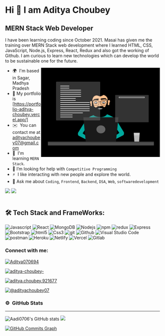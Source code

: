 
Hi 👋 I am Aditya Choubey
===============================

MERN Stack Web Developer
------------------------

I have been learning coding since October 2021. Masai has given me the training over MERN Stack web development where I learned HTML, CSS, JavaScript, Node.js, Express, React, Redux and also got the working of Github. I am curious to learn new technologies which can develop the world to be sustainable one for the future.


<img src="./thoughtworks-gif_dribbble-readme-photo.gif" height=290px align="right" />

* 🌍  I'm based in Sagar, Madhya Pradesh
* 💬  My portfolio is [https://portfolio-aditya-choubey.vercel.app/]
* ✉️  You can contact me at [adityachoubey07@gmail.com](mailto:adityachoubey07@gmail.com)
* 🧠  I'm learning `MERN Stack`.
* 🤔  I’m looking for help with `Competitive Programming`
* ⚡  I like interacting with new people and explore the world.
* 💬  Ask me about `Coding`, `Frontend`, `Backend`,  `DSA`,  `Web`,  `softwaredevelopment`


<a href="https://www.twitter.com/Aditya070694" target="_blank" rel="noreferrer"><img
src="https://img.shields.io/twitter/follow/Aditya070694?logo=twitter&style=for-the-badge&color=ef4444&labelColor=365314"
/></a> <a href="https://www.github.com/Aadi0706" target="_blank" rel="noreferrer"><img
src="https://img.shields.io/github/followers/Aadi0706?logo=github&style=for-the-badge&color=ef4444&labelColor=365314" /></a>
<br/>
<br/>
## 🛠️ Tech Stack and FrameWorks:

<p align="left">
<img alt="Javascript" src="https://img.shields.io/badge/JavaScript-323330?style=for-the-badge&logo=javascript&logoColor=F7DF1E"  height="25px"/>
<img alt="React" src="https://img.shields.io/badge/React-20232A?style=for-the-badge&logo=react&logoColor=61DAFB" height="25px"/>
<img alt="MongoDB" src="https://img.shields.io/badge/-MongoDB-13aa52?style=flat-square&logo=mongodb&logoColor=white"  height="25px"/>
<img alt="Nodejs" src="https://img.shields.io/badge/-Nodejs-43853d?style=flat-square&logo=Node.js&logoColor=white"  height="25px"/>
<img alt="npm" src="https://img.shields.io/badge/NPM-%23000000.svg?style=for-the-badge&logo=npm&logoColor=white" height="25px"/>
<img alt="redux" src="https://img.shields.io/badge/-Redux-764ABC?style=flat-square&logo=redux&logoColor=white" height="25px"/>
 <img alt="Express" src="https://img.shields.io/badge/express.js-%23404d59.svg?style=for-the-badge&logo=express&logoColor=%2361DAFB" height="25px"/>
<img alt="Bootstrap" src="https://img.shields.io/badge/Bootstrap-563D7C?style=for-the-badge&logo=bootstrap&logoColor=white" height="25px"/>
<img alt="html5" src="https://img.shields.io/badge/HTML5-E34F26?style=for-the-badge&logo=html5&logoColor=white" height="25px"/>
<img alt="Css3" src="https://img.shields.io/badge/CSS3-1572B6?style=for-the-badge&logo=css3&logoColor=white" height="25px"/>
<img alt="git" src="https://img.shields.io/badge/-Git-F05032?style=flat-square&logo=git&logoColor=white" height="25px"/>
 <img alt="Github" src="https://img.shields.io/badge/-GitHub-black?style=flat-square&logo=github" height="25px"/>
 <img alt="Visual Studio Code" src="https://img.shields.io/badge/-Visual%20Studio%20Code-05122A?style=flat&logo=visual-studio-code&logoColor=007ACC" height="25px"/>
 <img alt="postman" src="https://img.shields.io/badge/-Postman-00C7B7?style=flat-square&logo=postman&logoColor=white" height="25px"/>
 <img alt="Heroku" src="https://img.shields.io/badge/-Heroku-430098?style=flat-square&logo=heroku&logoColor=white" height="25px"/>
  <img alt="Netlify" src="https://img.shields.io/badge/-Netlify-black?style=flat-square&logo=netlify" height="25px"/>
<img alt="Vercel" src="https://img.shields.io/badge/-Vercel-black?style=flat-square&logo=vercel" height="25px"/>
<img alt="Gitlab" src="https://img.shields.io/badge/-Gitlab-black?style=flat-square&logo=gitlab" height="25px"/>
</p>


### Connect with me:
<div display="inline">
 
<a href="https://twitter.com/Aditya070694" target="blank"><img align="center"  src="https://raw.githubusercontent.com/rahuldkjain/github-profile-readme-generator/master/src/images/icons/Social/twitter.svg" alt="Aditya070694" height="30" width="40" /></a>
 
<a href="https://linkedin.com/in/aditya-choubey-" target="blank"><img  src="https://raw.githubusercontent.com/rahuldkjain/github-profile-readme-generator/master/src/images/icons/Social/linked-in-alt.svg" alt="aditya-choubey-" height="30" width="40" /></a>
 
<a href="https://facebook.com/aditya.choubey.921677" target="blank"><img  src="https://raw.githubusercontent.com/rahuldkjain/github-profile-readme-generator/master/src/images/icons/Social/facebook.svg" alt="aditya.choubey.921677" height="30" width="40" /></a>
 
<a href="https://medium.com/@adityachoubey07" target="blank"><img  src="https://raw.githubusercontent.com/rahuldkjain/github-profile-readme-generator/master/src/images/icons/Social/medium.svg" alt="@adityachoubey07" height="30" width="40" /></a>
 
</div>


### ⚙️ &nbsp;GitHub Stats
 <hr>
<div display="inline">
<!-- <a href="http://www.github.com/Aadi0706"> -->
 <img src="https://github-readme-stats.vercel.app/api?username=Aadi0706&show_icons=true&hide=&count_private=true&title_color=facc15&text_color=ffffff&icon_color=ef4444&bg_color=365314&hide_border=true&show_icons=true" alt="Aadi0706's GitHub stats" />

<img src="https://github-readme-streak-stats.herokuapp.com/?user=Aadi0706&stroke=ffffff&background=365314&ring=facc15&fire=facc15&currStreakNum=ffffff&currStreakLabel=facc15&sideNums=ffffff&sideLabels=ffffff&dates=ffffff&hide_border=true" />
 </div>

<a href="http://www.github.com/Aadi0706"><img src="https://activity-graph.herokuapp.com/graph?username=Aadi0706&bg_color=365314&color=ffffff&line=ef4444&point=ffffff&area_color=365314&area=true&hide_border=true&custom_title=GitHub%20Commits%20Graph" alt="GitHub Commits Graph" /></a>

<!-- <a href="https://github.com/Aadi0706" align="left"><img src="https://github-readme-stats.vercel.app/api/top-langs/?username=Aadi0706&langs_count=10&title_color=facc15&text_color=ffffff&icon_color=ef4444&bg_color=365314&hide_border=true&locale=en&custom_title=Top%20%Languages" alt="Top Languages" /></a> -->

<!-- ### 🏆 GitHub Profile Trophy:
<p align="center">
<a href="https://github.com/ryo-ma/github-profile-trophy">
  <img width=800 src="https://github-profile-trophy.vercel.app/?username=Aadi0706&column=8&theme=onedark&no-frame=true&no-bg=true"/>
</a>
</p>

![](https://github.com/Aadi0706/prajaktahadole/blob/main/imgs/bottom_header.svg) -->

